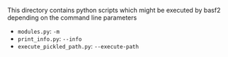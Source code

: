 This directory contains python scripts which might be executed by basf2 depending on the command line parameters

* `modules.py`: `-m`
* `print_info.py`: `--info`
* `execute_pickled_path.py`: `--execute-path`

